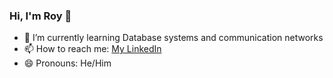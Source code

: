### Hi, I'm Roy 👋

- 🌱 I’m currently learning Database systems and communication networks
- 📫 How to reach me: [My LinkedIn](https://www.linkedin.com/in/roy-carlton-456062152/)
- 😄 Pronouns: He/Him

<!--
**roycarlton/roycarlton** is a ✨ _special_ ✨ repository because its `README.md` (this file) appears on your GitHub profile.

Here are some ideas to get you started:

- 🌱 I’m currently learning Database systems and communication networks
- 👯 I’m looking to collaborate on ... 
- 🤔 I’m looking for help with ...
- 💬 Ask me about ...
- 📫 How to reach me: ...
- 😄 Pronouns: He/Him
- ⚡ Fun fact: ...
-->
